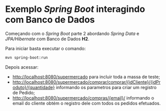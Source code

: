# Exemplo _Spring Boot_ interagindo com Banco de Dados

Começando com o _Spring Boot_ parte 2 abordando _Spring Data_ e _JPA/Hibernate_ com Banco de Dados __H2__.

Para iniciar basta executar o comando:
```bash
mvn spring-boot:run
```

Depois acessar:
- [http://localhost:8080/supermercado](http://localhost:8080/supermercado) para incluir toda a massa de teste;
- [http://localhost:8080/supermercado/comprar/comprar/{idCliente}/{idProduto}/{quantidade}](http://localhost:8080/supermercado/comprar/comprar/{idCliente}/{idProduto}/{quantidade}) informando os parametros para criar um registro de Pedido;
- [http://localhost:8080/supermercado/compras/{email}/](http://localhost:8080/supermercado/compras/{email}/) informando o email do cliente obtém o registro dele com todos os pedidos efetuados.
